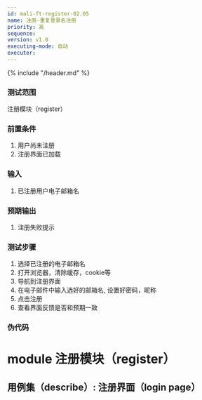 ```yaml
---
id: mali-ft-register-02.05
name: 注册-重复登录名注册
priority: 高
sequence: 
version: v1.0
executing-mode: 自动
executer: 
---
```


{% include "/header.md" %}

### 测试范围
  注册模块（register）

### 前置条件
1. 用户尚未注册
2. 注册界面已加载

### 输入
1. 已注册用户电子邮箱名

### 预期输出
1. 注册失败提示


### 测试步骤
  1. 选择已注册的电子邮箱名
  2. 打开浏览器，清除缓存，cookie等
  3. 导航到注册界面
  4. 在电子邮件中输入选好的邮箱名, 设置好密码，昵称
  5. 点击注册
  6. 查看界面反馈是否和预期一致


### 伪代码

# module 注册模块（register）
## 用例集（describe）:  注册界面（login page）
